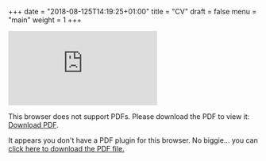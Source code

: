 +++
date = "2018-08-125T14:19:25+01:00"
title = "CV"
draft = false
menu = "main"
weight = 1
+++

<object data="https://raw.githubusercontent.com/Cdishop/website/master/misc/CV.pdf" type="application/pdf" width="1000px" height="9000px">
    <embed src="https://raw.githubusercontent.com/Cdishop/website/master/misc/CV.pdf">
        <p>This browser does not support PDFs. Please download the PDF to view it: <a href="https://raw.githubusercontent.com/Cdishop/website/master/misc/CV.pdf">Download PDF</a>.</p>
    </embed>
</object>


<object data="https://raw.githubusercontent.com/Cdishop/website/master/misc/CV.pdf" type="application/pdf" width="100%" height="100%">
    <p>It appears you don't have a PDF plugin for this browser.
    No biggie... you can <a href="https://raw.githubusercontent.com/Cdishop/website/master/misc/CV.pdf">click here to
    download the PDF file.</a></p>
</object>